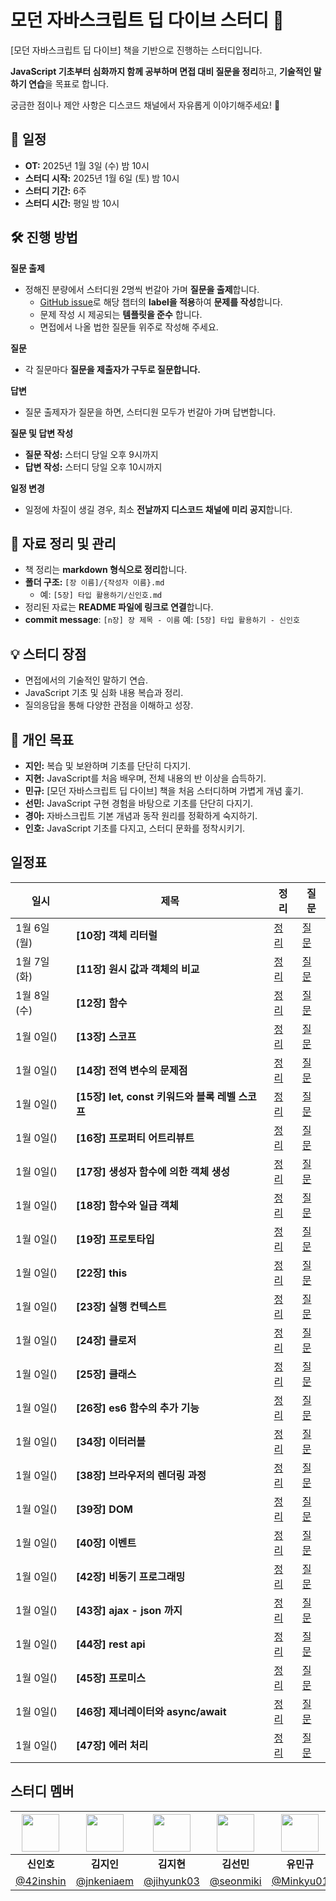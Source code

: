 # 모던 자바스크립트 딥 다이브 스터디 🚀

[모던 자바스크립트 딥 다이브] 책을 기반으로 진행하는 스터디입니다.

**JavaScript 기초부터 심화까지 함께 공부하며 면접 대비 질문을 정리**하고, **기술적인 말하기 연습**을 목표로 합니다.

궁금한 점이나 제안 사항은 디스코드 채널에서 자유롭게 이야기해주세요! 🎉

## 📅 일정

- **OT:** 2025년 1월 3일 (수) 밤 10시
- **스터디 시작:** 2025년 1월 6일 (토) 밤 10시
- **스터디 기간:** 6주
- **스터디 시간:** 평일 밤 10시

## 🛠 진행 방법

**질문 출제**

- 정해진 분량에서 스터디원 2명씩 번갈아 가며 **질문을 출제**합니다.
  - [GitHub issue](https://github.com/Frontend-Gang-Study/modern-javascript-deep-dive/issues)로 해당 챕터의 **label을 적용**하여 **문제를 작성**합니다.
  - 문제 작성 시 제공되는 **템플릿을 준수** 합니다.
  - 면접에서 나올 법한 질문들 위주로 작성해 주세요.

**질문**

- 각 질문마다 **질문을 제출자가 구두로 질문합니다.**
   

**답변**

- 질문 출제자가 질문을 하면, 스터디원 모두가 번갈아 가며 답변합니다.

**질문 및 답변 작성**

- **질문 작성:** 스터디 당일 오후 9시까지
- **답변 작성:** 스터디 당일 오후 10시까지

**일정 변경**
- 일정에 차질이 생길 경우, 최소 **전날까지 디스코드 채널에 미리 공지**합니다.

## 📖 자료 정리 및 관리

- 책 정리는 **markdown 형식으로 정리**합니다.
- **폴더 구조:** `[장 이름]/{작성자 이름}.md`
  - 예: `[5장] 타입 활용하기/신인호.md`
- 정리된 자료는 **README 파일에 링크로 연결**합니다.
- **commit message**: `[n장] 장 제목 - 이름`
  예: `[5장] 타입 활용하기 - 신인호`

## 💡 스터디 장점

- 면접에서의 기술적인 말하기 연습.
- JavaScript 기초 및 심화 내용 복습과 정리.
- 질의응답을 통해 다양한 관점을 이해하고 성장.

## 🎯 개인 목표

- **지인:** 복습 및 보완하며 기초를 단단히 다지기.
- **지현:** JavaScript를 처음 배우며, 전체 내용의 반 이상을 습득하기.
- **민규:** [모던 자바스크립트 딥 다이브] 책을 처음 스터디하며 가볍게 개념 훑기.
- **선민:** JavaScript 구현 경험을 바탕으로 기초를 단단히 다지기.
- **경아:** 자바스크립트 기본 개념과 동작 원리를 정확하게 숙지하기.
- **인호:** JavaScript 기초를 다지고, 스터디 문화를 정착시키기.

## 일정표

| 일시        | 제목                                            | 정리                                                                                                                                                                                                | 질문                                                                                                                                                                       |
| ----------- | ----------------------------------------------- | --------------------------------------------------------------------------------------------------------------------------------------------------------------------------------------------------- | -------------------------------------------------------------------------------------------------------------------------------------------------------------------------- |
| 1월 6일(월) | **[10장] 객체 리터럴**                          | [정리](https://github.com/Frontend-Gang-Study/modern-javascript-deep-dive/tree/main/%5B10%EC%9E%A5%5D%20%EA%B0%9D%EC%B2%B4%20%EB%A6%AC%ED%84%B0%EB%9F%B4)                                           | [질문](https://github.com/Frontend-Gang-Study/modern-javascript-deep-dive/issues?q=label:%22%5B10%EC%9E%A5%5D+%EA%B0%9D%EC%B2%B4+%EB%A6%AC%ED%84%B0%EB%9F%B4%22+)          |
| 1월 7일(화)   | **[11장] 원시 값과 객체의 비교**                | [정리](https://github.com/Frontend-Gang-Study/modern-javascript-deep-dive/tree/main/%5B11%EC%9E%A5%5D%20%EC%9B%90%EC%8B%9C%20%EA%B0%92%EA%B3%BC%20%EA%B0%9D%EC%B2%B4%EC%9D%98%20%EB%B9%84%EA%B5%90) | [질문](https://github.com/Frontend-Gang-Study/modern-javascript-deep-dive/issues?q=is:issue+label:%22%5B10%EC%9E%A5%5D+%EA%B0%9D%EC%B2%B4+%EB%A6%AC%ED%84%B0%EB%9F%B4%22+) |
| 1월 8일(수)   | **[12장] 함수**                                 | [정리](https://github.com/Frontend-Gang-Study/modern-javascript-deep-dive/tree/main/%5B12%EC%9E%A5%5D%20%ED%95%A8%EC%88%98)                                                                                                                                                                                            | [질문](https://github.com/Frontend-Gang-Study/modern-javascript-deep-dive/issues?q=label%3A%22%5B12%EC%9E%A5%5D+%ED%95%A8%EC%88%98%22)                                                                                                                                                                   |
| 1월 0일()   | **[13장] 스코프**                               | [정리]()                                                                                                                                                                                            | [질문]()                                                                                                                                                                   |
| 1월 0일()   | **[14장] 전역 변수의 문제점**                   | [정리]()                                                                                                                                                                                            | [질문]()                                                                                                                                                                   |
| 1월 0일()   | **[15장] let, const 키워드와 블록 레벨 스코프** | [정리]()                                                                                                                                                                                            | [질문]()                                                                                                                                                                   |
| 1월 0일()   | **[16장] 프로퍼티 어트리뷰트**                  | [정리]()                                                                                                                                                                                            | [질문]()                                                                                                                                                                   |
| 1월 0일()   | **[17장] 생성자 함수에 의한 객체 생성**         | [정리]()                                                                                                                                                                                            | [질문]()                                                                                                                                                                   |
| 1월 0일()   | **[18장] 함수와 일급 객체**                     | [정리]()                                                                                                                                                                                            | [질문]()                                                                                                                                                                   |
| 1월 0일()   | **[19장] 프로토타입**                           | [정리]()                                                                                                                                                                                            | [질문]()                                                                                                                                                                   |
| 1월 0일()   | **[22장] this**                                 | [정리]()                                                                                                                                                                                            | [질문]()                                                                                                                                                                   |
| 1월 0일()   | **[23장] 실행 컨텍스트**                        | [정리]()                                                                                                                                                                                            | [질문]()                                                                                                                                                                   |
| 1월 0일()   | **[24장] 클로저**                               | [정리]()                                                                                                                                                                                            | [질문]()                                                                                                                                                                   |
| 1월 0일()   | **[25장] 클래스**                               | [정리]()                                                                                                                                                                                            | [질문]()                                                                                                                                                                   |
| 1월 0일()   | **[26장] es6 함수의 추가 기능**                 | [정리]()                                                                                                                                                                                            | [질문]()                                                                                                                                                                   |
| 1월 0일()   | **[34장] 이터러블**                             | [정리]()                                                                                                                                                                                            | [질문]()                                                                                                                                                                   |
| 1월 0일()   | **[38장] 브라우저의 렌더링 과정**               | [정리]()                                                                                                                                                                                            | [질문]()                                                                                                                                                                   |
| 1월 0일()   | **[39장] DOM**                                  | [정리]()                                                                                                                                                                                            | [질문]()                                                                                                                                                                   |
| 1월 0일()   | **[40장] 이벤트**                               | [정리]()                                                                                                                                                                                            | [질문]()                                                                                                                                                                   |
| 1월 0일()   | **[42장] 비동기 프로그래밍**                    | [정리]()                                                                                                                                                                                            | [질문]()                                                                                                                                                                   |
| 1월 0일()   | **[43장] ajax - json 까지**                     | [정리]()                                                                                                                                                                                            | [질문]()                                                                                                                                                                   |
| 1월 0일()   | **[44장] rest api**                             | [정리]()                                                                                                                                                                                            | [질문]()                                                                                                                                                                   |
| 1월 0일()   | **[45장] 프로미스**                             | [정리]()                                                                                                                                                                                            | [질문]()                                                                                                                                                                   |
| 1월 0일()   | **[46장] 제너레이터와 async/await**             | [정리]()                                                                                                                                                                                            | [질문]()                                                                                                                                                                   |
| 1월 0일()   | **[47장] 에러 처리**                            | [정리]()                                                                                                                                                                                            | [질문]()                                                                                                                                                                   |

## 스터디 멤버

| <img width="60px" src="https://avatars.githubusercontent.com/u/72684256?v=4"> | <img width="60px" src="https://avatars.githubusercontent.com/u/80810728?v=4"> | <img width="60px" src="https://avatars.githubusercontent.com/u/117818958?v=4"> | <img width="60px" src="https://avatars.githubusercontent.com/u/127717117?v=4"> | <img width="60px" src="https://avatars.githubusercontent.com/u/117568075?v=4"> | <img width="60px" src="https://avatars.githubusercontent.com/u/114395888?v=4"> |
| :---------------------------------------------------------------------------: | :---------------------------------------------------------------------------: | :----------------------------------------------------------------------------: | :----------------------------------------------------------------------------: | :----------------------------------------------------------------------------: | :----------------------------------------------------------------------------: |
|                                  **신인호**                                   |                                  **김지인**                                   |                                       **김지현**                                   |                                   **김선민**                                   |                                   **유민규**                                   |                                   **고경아**                                   |
|                   [@42inshin](https://github.com/42inshin)                    |                  [@jnkeniaem](https://github.com/jnkeniaem)                   |                    [@jihyunk03](https://github.com/jihyunk03)                   |                    [@seonmiki](https://github.com/seonmiki)                    |                    [@Minkyu01](https://github.com/Minkyu01)                    |                     [@gykoh42](https://github.com/gykoh42)                   |
